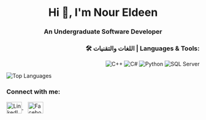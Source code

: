 <h1 align="center">Hi 👋, I'm Nour Eldeen</h1>
<h3 align="center">An Undergraduate Software Developer</h3>

<h3 align="right">🛠️ اللغات والتقنيات | Languages & Tools:</h3>

<p align="right">
  <img src="https://img.shields.io/badge/C++-00599C?style=for-the-badge&logo=c%2B%2B&logoColor=white" alt="C++"/>
  <img src="https://img.shields.io/badge/C%23-239120?style=for-the-badge&logo=c-sharp&logoColor=white" alt="C#"/>
  <img src="https://img.shields.io/badge/Python-3776AB?style=for-the-badge&logo=python&logoColor=white" alt="Python"/>
  <img src="https://img.shields.io/badge/SQL%20Server-CC2927?style=for-the-badge&logo=microsoft-sql-server&logoColor=white" alt="SQL Server"/>
</p>

<!-- Top Languages Bar aligned to the left -->
<div align="left">
  <img src="https://github-readme-stats.vercel.app/api/top-langs/?username=NourELdeenMahmoud&layout=compact" alt="Top Languages"/>
</div>

<!-- Connect With Me Section moved to the bottom -->
<h3 align="left">Connect with me:</h3>
<p align="left">
  <a href="https://www.linkedin.com/in/nour-eldeen-eg/" target="_blank">
    <img align="center" src="https://raw.githubusercontent.com/rahuldkjain/github-profile-readme-generator/master/src/images/icons/Social/linked-in-alt.svg" alt="LinkedIn" height="30" width="40" />
  </a>
  &nbsp;&nbsp;
  <a href="https://www.facebook.com/noureldeenmahmouddev" target="_blank">
    <img align="center" src="https://raw.githubusercontent.com/rahuldkjain/github-profile-readme-generator/master/src/images/icons/Social/facebook.svg" alt="Facebook" height="30" width="40" />
  </a>
</p>



